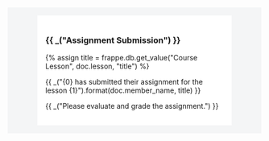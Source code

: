 <div style="background-color: #f4f5f6; padding: 1rem;">
    <div style="background-color: #ffffff; width: 75%; margin: 0 auto; padding: 1rem;">
        <h3> {{ _("Assignment Submission") }} </h3>
        {% assign title = frappe.db.get_value("Course Lesson", doc.lesson, "title") %}
        <br>
        <p> {{ _("{0} has submitted their assignment for the lesson {1}").format(doc.member_name, title) }} </p>
        <p> {{ _("Please evaluate and grade the assignment.") }} </p>
    </div>
</div>

